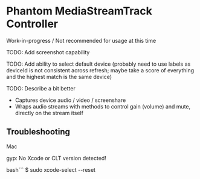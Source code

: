 # Phantom MediaStreamTrack Controller

Work-in-progress / Not recommended for usage at this time

TODO: Add screenshot capability

TODO: Add ability to select default device (probably need to use labels as deviceId is not consistent across refresh; maybe take a score of everything and the highest match is the same device)

TODO: Describe a bit better

- Captures device audio / video / screenshare
- Wraps audio streams with methods to control gain (volume) and mute, directly on the stream itself

## Troubleshooting

Mac

gyp: No Xcode or CLT version detected!

bash```
$ sudo xcode-select --reset
```
